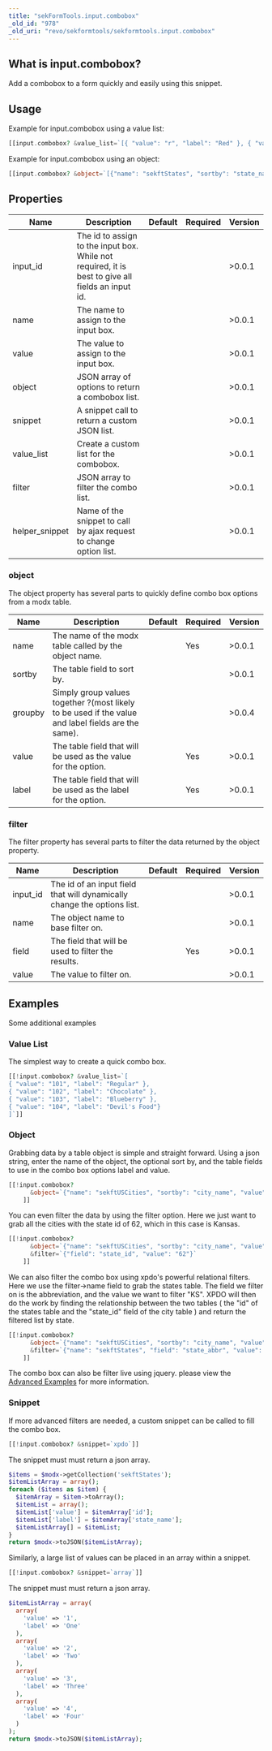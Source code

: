 ```yaml
---
title: "sekFormTools.input.combobox"
_old_id: "978"
_old_uri: "revo/sekformtools/sekformtools.input.combobox"
---
```


## What is input.combobox?

Add a combobox to a form quickly and easily using this snippet.

## Usage

Example for input.combobox using a value list:

``` php 
[[input.combobox? &value_list=`[{ "value": "r", "label": "Red" }, { "value": "b", "label": "Blue" }]`]]
```

Example for input.combobox using an object:

``` php 
[[input.combobox? &object=`[{"name": "sekftStates", "sortby": "state_name", "value": "state_abbr", "label": "state_name"}]`]]
```

## Properties

| Name            | Description                                                                                       | Default | Required | Version |
| --------------- | ------------------------------------------------------------------------------------------------- | ------- | -------- | ------- |
| input\_id       | The id to assign to the input box. While not required, it is best to give all fields an input id. |         |          | >0.0.1  |
| name            | The name to assign to the input box.                                                              |         |          | >0.0.1  |
| value           | The value to assign to the input box.                                                             |         |          | >0.0.1  |
| object          | JSON array of options to return a combobox list.                                                  |         |          | >0.0.1  |
| snippet         | A snippet call to return a custom JSON list.                                                      |         |          | >0.0.1  |
| value\_list     | Create a custom list for the combobox.                                                            |         |          | >0.0.1  |
| filter          | JSON array to filter the combo list.                                                              |         |          | >0.0.1  |
| helper\_snippet | Name of the snippet to call by ajax request to change option list.                                |         |          | >0.0.1  |

### object

The object property has several parts to quickly define combo box options from a modx table.

| Name    | Description                                                                                        | Default | Required | Version |
| ------- | -------------------------------------------------------------------------------------------------- | ------- | -------- | ------- |
| name    | The name of the modx table called by the object name.                                              |         | Yes      | >0.0.1  |
| sortby  | The table field to sort by.                                                                        |         |          | >0.0.1  |
| groupby | Simply group values together ?(most likely to be used if the value and label fields are the same). |         |          | >0.0.4  |
| value   | The table field that will be used as the value for the option.                                     |         | Yes      | >0.0.1  |
| label   | The table field that will be used as the label for the option.                                     |         | Yes      | >0.0.1  |

### filter

The filter property has several parts to filter the data returned by the object property.

| Name      | Description                                                             | Default | Required | Version |
| --------- | ----------------------------------------------------------------------- | ------- | -------- | ------- |
| input\_id | The id of an input field that will dynamically change the options list. |         |          | >0.0.1  |
| name      | The object name to base filter on.                                      |         |          | >0.0.1  |
| field     | The field that will be used to filter the results.                      |         | Yes      | >0.0.1  |
| value     | The value to filter on.                                                 |         |          | >0.0.1  |

## Examples

Some additional examples

### Value List

The simplest way to create a quick combo box.

``` php 
[[!input.combobox? &value_list=`[
{ "value": "101", "label": "Regular" },
{ "value": "102", "label": "Chocolate" },
{ "value": "103", "label": "Blueberry" },
{ "value": "104", "label": "Devil's Food"}
]`]]
```

### Object

Grabbing data by a table object is simple and straight forward. Using a json string, enter the name of the object, the optional sort by, and the table fields to use in the combo box options label and value.

``` php 
[[!input.combobox?
      &object=`{"name": "sekftUSCities", "sortby": "city_name", "value": "city_name", "label": "city_name"}`
    ]]
```

You can even filter the data by using the filter option. Here we just want to grab all the cities with the state id of 62, which in this case is Kansas.

``` php 
[[!input.combobox?
      &object=`{"name": "sekftUSCities", "sortby": "city_name", "value": "city_name", "label": "city_name"}`
      &filter=`{"field": "state_id", "value": "62"}`
    ]]
```

We can also filter the combo box using xpdo's powerful relational filters. Here we use the filter->name field to grab the states table. The field we filter on is the abbreviation, and the value we want to filter "KS". XPDO will then do the work by finding the relationship between the two tables ( the "id" of the states table and the "state\_id" field of the city table ) and return the filtered list by state.

``` php 
[[!input.combobox?
      &object=`{"name": "sekftUSCities", "sortby": "city_name", "value": "city_name", "label": "city_name"}`
      &filter=`{"name": "sekftStates", "field": "state_abbr", "value": "KS"}`
    ]]
```

The combo box can also be filter live using jquery. please view the [Advanced Examples](/extras/sekformtools/sekformtools-advanced-examples "sekFormTools Advanced Examples") for more information.

### Snippet

If more advanced filters are needed, a custom snippet can be called to fill the combo box.

``` php 
[[!input.combobox? &snippet=`xpdo`]]
```

The snippet must must return a json array.

``` php 
$items = $modx->getCollection('sekftStates');
$itemListArray = array();
foreach ($items as $item) {
  $itemArray = $item->toArray();
  $itemList = array();
  $itemList['value'] = $itemArray['id'];
  $itemList['label'] = $itemArray['state_name'];
  $itemListArray[] = $itemList;
}
return $modx->toJSON($itemListArray);
```

Similarly, a large list of values can be placed in an array within a snippet.

``` php 
[[!input.combobox? &snippet=`array`]]
```

The snippet must must return a json array.

``` php 
$itemListArray = array(
  array(
    'value' => '1',
    'label' => 'One'
  ),
  array(
    'value' => '2',
    'label' => 'Two'
  ),
  array(
    'value' => '3',
    'label' => 'Three'
  ),
  array(
    'value' => '4',
    'label' => 'Four'
  )
);
return $modx->toJSON($itemListArray);
```